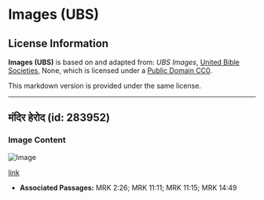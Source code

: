 # Images (UBS)

## License Information

**Images (UBS)** is based on and adapted from: _UBS Images_, [United Bible Societies](https://unitedbiblesocieties.org/), None, which is licensed under a [Public Domain CC0](https://creativecommons.org/public-domain/cc0/).

This markdown version is provided under the same license.



--------------------------------

## मंदिर हेरोद (id: 283952)

### Image Content

![Image](https://cdn.aquifer.bible/aquifer-content/resources/Media/PTZ-0073_temple_herod.jpg)

[link](https://cdn.aquifer.bible/aquifer-content/resources/Media/PTZ-0073_temple_herod.jpg)

* **Associated Passages:** MRK 2:26; MRK 11:11; MRK 11:15; MRK 14:49

